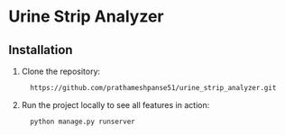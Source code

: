 # Urine Strip Analyzer

 ## Installation
1. Clone the repository:
    ```sh
      https://github.com/prathameshpanse51/urine_strip_analyzer.git
    ```
3. Run the project locally to see all features in action:
    ```
      python manage.py runserver
    ```
